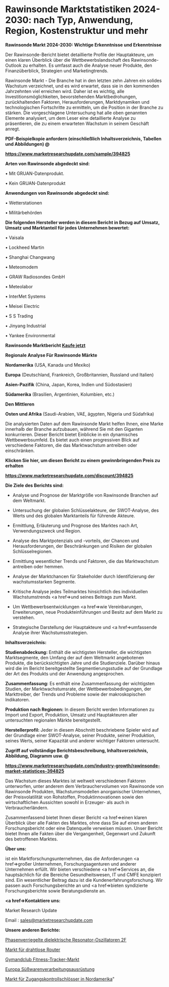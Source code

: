 # Rawinsonde Marktstatistiken 2024-2030: nach Typ, Anwendung, Region, Kostenstruktur und mehr

<strong>Rawinsonde Markt 2024-2030: Wichtige Erkenntnisse und Erkenntnisse</strong>

Der Rawinsonde-Bericht bietet detaillierte Profile der Hauptakteure, um einen klaren Überblick über die Wettbewerbslandschaft des Rawinsonde-Outlook zu erhalten. Es umfasst auch die Analyse neuer Produkte, den Finanzüberblick, Strategien und Marketingtrends.

Rawinsonde Markt - Die Branche hat in den letzten zehn Jahren ein solides Wachstum verzeichnet, und es wird erwartet, dass sie in den kommenden Jahrzehnten viel erreichen wird. Daher ist es wichtig, alle Investitionsmöglichkeiten, bevorstehenden Marktbedrohungen, zurückhaltenden Faktoren, Herausforderungen, Marktdynamiken und technologischen Fortschritte zu ermitteln, um die Position in der Branche zu stärken. Die vorgeschlagene Untersuchung hat alle oben genannten Elemente analysiert, um dem Leser eine detaillierte Analyse zu präsentieren, die zu einem erwarteten Wachstum in seinem Geschäft anregt.



<strong><b>PDF-Beispielkopie anfordern (einschließlich Inhaltsverzeichnis, Tabellen und Abbildungen) @ </b></strong>

<strong><a href=https://www.marketresearchupdate.com/sample/394825>

<strong>https://www.marketresearchupdate.com/sample/394825</u></a></strong></strong>



<strong>Arten von Rawinsonde abgedeckt sind:</strong>

• Mit GRUAN-Datenprodukt.

• Kein GRUAN-Datenprodukt



<strong>Anwendungen von Rawinsonde abgedeckt sind:</strong>

• Wetterstationen

• Militärbehörden



<strong>Die folgenden Hersteller werden in diesem Bericht in Bezug auf Umsatz, Umsatz und Marktanteil für jedes Unternehmen bewertet:</strong>

• Vaisala

• Lockheed Martin

• Shanghai Changwang

• Meteomodem

• GRAW Radiosondes GmbH

• Meteolabor

• InterMet Systems

• Meisei Electric

• S S Trading

• Jinyang Industrial

• Yankee Environmental



<strong>Rawinsonde Marktbericht <a href=https://www.marketresearchupdate.com/buynow/394825>Kaufe jetzt</a></strong>



<strong>Regionale Analyse Für Rawinsonde Märkte</strong>



<strong>Nordamerika</strong> (USA, Kanada und Mexiko)



<strong>Europa</strong> (Deutschland, Frankreich, Großbritannien, Russland und Italien)



<strong>Asien-Pazifik</strong> (China, Japan, Korea, Indien und Südostasien)



<strong>Südamerika</strong> (Brasilien, Argentinien, Kolumbien, etc.)



<strong>Den Mittleren</strong> 

<strong>Osten und Afrika</strong> (Saudi-Arabien, VAE, ägypten, Nigeria und Südafrika)

Die analysierten Daten auf dem Rawinsonde Markt helfen Ihnen, eine Marke innerhalb der Branche aufzubauen, während Sie mit den Giganten konkurrieren. Dieser Bericht bietet Einblicke in ein dynamisches Wettbewerbsumfeld. Es bietet auch einen progressiven Blick auf verschiedene Faktoren, die das Marktwachstum antreiben oder einschränken.



<strong>Klicken Sie hier, um diesen Bericht zu einem gewinnbringenden Preis zu erhalten
</strong>

<strong><a href=https://www.marketresearchupdate.com/discount/394825>https://www.marketresearchupdate.com/discount/394825</b></u></strong></a>



<strong>Die Ziele des Berichts sind:</strong>

- Analyse und Prognose der Marktgröße von Rawinsonde Branchen auf dem Weltmarkt.

- Untersuchung der globalen Schlüsselakteure, der SWOT-Analyse, des Werts und des globalen Marktanteils für führende Akteure.

- Ermittlung, Erläuterung und Prognose des Marktes nach Art, Verwendungszweck und Region.

- Analyse des Marktpotenzials und -vorteils, der Chancen und Herausforderungen, der Beschränkungen und Risiken der globalen Schlüsselregionen.

- Ermittlung wesentlicher Trends und Faktoren, die das Marktwachstum antreiben oder hemmen.

- Analyse der Marktchancen für Stakeholder durch Identifizierung der wachstumsstarken Segmente.

- Kritische Analyse jedes Teilmarktes hinsichtlich des individuellen Wachstumstrends <a href=>und</a> seines Beitrags zum Markt.

- Um Wettbewerbsentwicklungen <a href=>wie</a> Vereinbarungen, Erweiterungen, neue Produkteinführungen und Besitz auf dem Markt zu verstehen.

- Strategische Darstellung der Hauptakteure und <a href=>umfas</a>sende Analyse ihrer Wachstumsstrategien.



<strong>Inhaltsverzeichnis:</strong>



<strong>Studienabdeckung:</strong> Enthält die wichtigsten Hersteller, die wichtigsten Marktsegmente, den Umfang der auf dem Weltmarkt angebotenen Produkte, die berücksichtigten Jahre und die Studienziele. Darüber hinaus wird die im Bericht bereitgestellte Segmentierungsstudie auf der Grundlage der Art des Produkts und der Anwendung angesprochen.



<strong>Zusammenfassung:</strong> Es enthält eine Zusammenfassung der wichtigsten Studien, der Marktwachstumsrate, der Wettbewerbsbedingungen, der Markttreiber, der Trends und Probleme sowie der makroskopischen Indikatoren.



<strong>Produktion nach Regionen:</strong> In diesem Bericht werden Informationen zu Import und Export, Produktion, Umsatz und Hauptakteuren aller untersuchten regionalen Märkte bereitgestellt.



<strong>Herstellerprofil:</strong> Jeder in diesem Abschnitt beschriebene Spieler wird auf der Grundlage einer SWOT-Analyse, seiner Produkte, seiner Produktion, seines Werts, seiner Kapazität und anderer wichtiger Faktoren untersucht.



<strong><b>Zugriff auf vollständige Berichtsbeschreibung, Inhaltsverzeichnis, Abbildung, Diagramm usw. @ </b></strong>

<strong><a href=https://www.marketresearchupdate.com/industry-growth/rawinsonde-market-statistices-394825>https://www.marketresearchupdate.com/industry-growth/rawinsonde-market-statistices-394825</a></strong>

Das Wachstum dieses Marktes ist weltweit verschiedenen Faktoren unterworfen, unter anderem dem Verbrauchervolumen von Rawinsonde von Rawinsonde Produkten, Wachstumsmodellen anorganischer Unternehmen, der Preisvolatilität von Rohstoffen, Produktinnovationen sowie den wirtschaftlichen Aussichten sowohl in Erzeuger- als auch in Verbraucherländern.

Zusammenfassend bietet Ihnen dieser Bericht <a href=>einen</a> klaren Überblick über alle Fakten des Marktes, ohne dass Sie auf einen anderen Forschungsbericht oder eine Datenquelle verweisen müssen. Unser Bericht bietet Ihnen alle Fakten über die Vergangenheit, Gegenwart und Zukunft des betroffenen Marktes.



<strong>Über uns:</strong>

 ist ein Marktforschungsunternehmen, das die Anforderungen <a href=>großer</a> Unternehmen, Forschungsagenturen und anderer Unternehmen erfüllt. Wir bieten verschiedene <a href=>Services</a> an, die hauptsächlich für die Bereiche Gesundheitswesen, IT und CMFE konzipiert sind. Ein wesentlicher Beitrag dazu ist die Kundenerfahrungsforschung. Wir passen auch Forschungsberichte an und <a href=>bieten</a> syndizierte Forschungsberichte sowie Beratungsdienste an.



<strong><a href=>Kontaktiere uns:</a></strong>

Market Research Update

Email : sales@marketresearchupdate.com



<strong>Unsere anderen Berichte:</strong>

<a href=https://www.linkedin.com/pulse/phase-locked-dielectric-resonator-oscillators-2f>Phasenverriegelte dielektrische Resonator-Oszillatoren 2F</a>

<a href=https://www.linkedin.com/pulse/wireless-router-market-size-emerging-trends>Markt für drahtlose Router</a>

<a href=https://www.linkedin.com/pulse/gymandclub-fitness-trackers-market-outlooks>Gymandclub Fitness-Tracker-Markt</a>

<a href=https://www.linkedin.com/pulse/europe-confectionery-candy-processing-equipment>Europa Süßwarenverarbeitungsausrüstung</a>

<a href=https://www.linkedin.com/pulse/north-america-access-control-locks-market-2023-data-analysis>Markt für Zugangskontrollschlösser in Nordamerika</a>"

